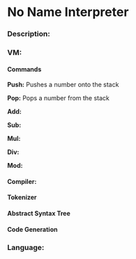# No Name Interpreter

### Description:

### VM:

#### Commands

**Push:** Pushes a number onto the stack

**Pop:** Pops a number from the stack

**Add:**

**Sub:**

**Mul:**

**Div:**

**Mod:**

#### Compiler:

#### Tokenizer

#### Abstract Syntax Tree

#### Code Generation

### Language:

